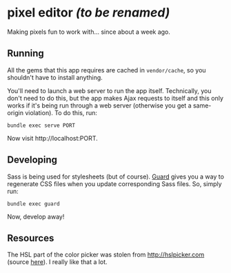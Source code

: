 # pixel editor *(to be renamed)*

Making pixels fun to work with... since about a week ago.

## Running

All the gems that this app requires are cached in `vendor/cache`, so you shouldn't have to install anything.

You'll need to launch a web server to run the app itself. Technically, you don't need to do this, but the app makes Ajax requests to itself and this only works if it's being run through a web server (otherwise you get a same-origin violation). To do this, run:

    bundle exec serve PORT

Now visit http://localhost:PORT.

## Developing

Sass is being used for stylesheets (but of course). [Guard](http://github.com/guard/guard) gives you a way to regenerate CSS files when you update corresponding Sass files. So, simply run:

    bundle exec guard

Now, develop away!

## Resources

The HSL part of the color picker was stolen from http://hslpicker.com (source [here](https://github.com/imathis/hsl-color-picker/)). I really like that a lot.